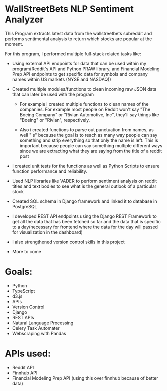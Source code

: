 # WallStreetBets NLP Sentiment Analyzer
This Program extracts latest data from the wallstreetbets subreddit and performs sentimental analysis to return which stocks are popular at the moment.

For this program, I performed multiple full-stack related tasks like:
- Using external API endpoints for data that can be used within my program(Reddit's API and Python PRAW library, and Financial Modeling Prep API endpoints to get specific data for symbols and company names within US markets (NYSE and NASDAQ))

- Created multiple modules/functions to clean incoming raw JSON data that can later be used with the program

    - For example i created multiple functions to clean names of the companies. For example most people on Reddit won't say "The Boeing Company" or "Rivian Automotive, Inc", they'll say things like "Boeing" or "Rivian", respectively.
    
    - Also i created functions to parse out punctuation from names, as well "'s" because the goal is to reach as many way people can say something and strip everything so that only the name is left. This is important because people can say something multiple different ways since we are extracting what they are saying from the title of a reddit post

- I created unit tests for the functions as well as Python Scripts to ensure function performance and reliability.

- Used NLP libraries like VADER to perform sentiment analysis on reddit titles and text bodies to see what is the general outlook of a particular stock

- Created SQL schema in Django framework and linked it to database in PostgreSQL

- I developed REST API endpoints using the Django REST Framework to get all the data that has been fetched so far and the data that is specific to a day(necessary for frontend where the data for the day will passed for visualization in the dashboard)

- I also strengthened version control skills in this project

- More to come

# Goals:
- Python
- TypeScript
- d3.js
- APIs
- Version Control
- Django
- REST APIs
- Natural Language Processing
- Celery Task Automater
- Webscraping with Pandas


# APIs used: 
- Reddit API
- Finnhub API
- Financial Modeling Prep API (using this over finnhub because of better data)
